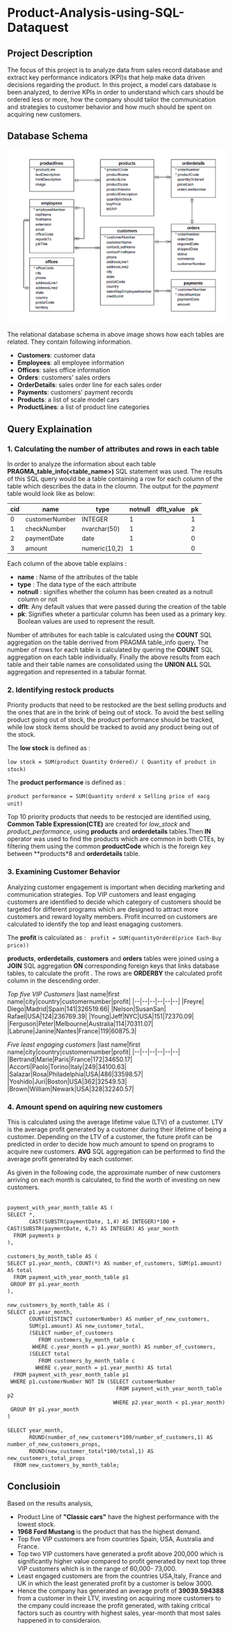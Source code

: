 # Product-Analysis-using-SQL-Dataquest
## Project Description 
The focus of this project is to analyze data from sales record database and extract key performance indicators (KPI)s that help make data driven decisions regarding the product. In this project, a model cars database is been analyzed, to derrive KPIs in order to understand which cars should be ordered less or more, how the company should tailor the communication and strategies to customer behavior and how much should be spent on acquiring new customers. 
## Database Schema
![database schema](Images/model_car_schema.png) 


The relational database schema in above image shows how each tables are related. They contain following information. 
    
- **Customers**: customer data
- **Employees**: all employee information
- **Offices**: sales office information
- **Orders**: customers' sales orders
- **OrderDetails**: sales order line for each sales order
- **Payments**: customers' payment records
- **Products**: a list of scale model cars
- **ProductLines**: a list of product line categories
## Query Explaination

### 1. Calculating the number of attributes and rows in each table

In order to analyze the information about each table **PRAGMA_table_info(<table_name>)** SQL statement was used. The results of this SQL query would be a table containing a row for each column of the table which describes the data in the cloumn. The output for the *payment* table would look like as below:

|cid|name|type|notnull|dflt_value|pk|
|--|--|--|--|--|--|
|0|customerNumber|INTEGER|1| |1|
|1|checkNumber|nvarchar(50)|1| |2|
|2|paymentDate|date|1| | 0|
|3|amount|numeric(10,2)|1| |0 |

Each column of the above table explains : 
- **name** : Name of the attributes of the table 
- **type** : The data type of the each attribute
- **notnull** : signifies whether the column has been created as a notnull column or not
- **dflt**: Any default values that were passed during the creation of the table
- **pk**: Signifies wheter a particular column has been used as a primary key. Boolean values are used to represent the result.

Number of attributes for each table is calculated  using the **COUNT** SQL aggregation on the table derrived from PRAGMA table_info query. The number of rows for each table is  calculated by quering the **COUNT** SQL aggregation on each table individually. Finally the above results from each table and their table names are consolidated using the **UNION ALL** SQL aggregation and represented in a tabular format. 

### 2. Identifying restock products 
Priority products that need to be restocked are the best selling products and the ones that are in the brink of being  out of stock. To avoid the best selling product going out of stock, the product performance should be tracked, while low stock items should be tracked to avoid any product being out of the stock. 

The **low stock** is defined as : 

```low stock = SUM(product Quantity Ordered)/ ( Quantity of product in stock) ```

The **product performance** is defined as : 

``` product performance = SUM(Quantity orderd x Selling price of eacg unit) ```

 Top 10 priority products that needs to be restocjed are identified using, **Common Table Expression(CTE)** are created for *low_stock* and *product_performance*, using **products** and **orderdetails** tables.Then **IN** operator was used to find the products which are common in both CTEs, by filtering them using the common **productCode** which is the foreign key between **products*8 and **orderdetails** table.

### 3. Examining Customer Behavior
Analyzing customer engagement is important when deciding marketing and communication strategies. Top VIP customers and least engaging customers are identified to decide which category of customers should be targeted for different programs which are designed to attract more customers and reward loyalty members. Profit incurred on customers are calculated to identify the top and least enagaging customers. 

The **profit** is calculated as : 
``` profit = SUM(quantityOrderd(price Each-Buy price))```

**products**, **orderdetails**, **customers** and **orders** tables were joined using a **JOIN** SQL aggregation **ON** corresponding foreign keys that links database tables, to calculate the profit . The rows are **ORDERBY** the calculated profit column in the descending order. 

*Top five VIP Customers*
|last name|first name|city|country|customernumber|profit|
|--|--|--|--|--|--|
|Freyre| Diego|Madrid|Spain|141|326519.66|
|Nelson|SusanSan| Rafael|USA|124|236769.39|
|Young|Jeff|NYC|USA|151|72370.09|
|Ferguson|Peter|Melbourne|Australia|114|70311.07|
|Labrune|Janine|Nantes|France|119|60875.3|

*Five least engaging customers*
|last name|first name|city|country|customernumber|profit|
|--|--|--|--|--|--|
|Bertrand|Marie|Paris|France|172|34650.17|
|Accorti|Paolo|Torino|Italy|249|34100.63|
|Salazar|Rosa|Philadelphia|USA|486|33598.57|
|Yoshido|Juri|Boston|USA|362|32549.53|
|Brown|William|Newark|USA|328|32240.57|


### 4. Amount spend on aquiring new customers 

This is calculated using the average lifetime value (LTV) of a customer. LTV is the average profit generated by a customer during their lifetime of being a customer. Depending on the LTV of a customer, the future profit can be predicted in order to decide how much amount to spend on programs to acquire new customers. **AVG** SQL aggregation can be performed to find the average profit generated by each customer.

As given in the following code, the approximate number of new customers arriving on each month is calculated, to find the worth of  investing on new customers.
```WITH 

payment_with_year_month_table AS (
SELECT *, 
       CAST(SUBSTR(paymentDate, 1,4) AS INTEGER)*100 + CAST(SUBSTR(paymentDate, 6,7) AS INTEGER) AS year_month
  FROM payments p
),

customers_by_month_table AS (
SELECT p1.year_month, COUNT(*) AS number_of_customers, SUM(p1.amount) AS total
  FROM payment_with_year_month_table p1
 GROUP BY p1.year_month
),

new_customers_by_month_table AS (
SELECT p1.year_month, 
       COUNT(DISTINCT customerNumber) AS number_of_new_customers,
       SUM(p1.amount) AS new_customer_total,
       (SELECT number_of_customers
          FROM customers_by_month_table c
        WHERE c.year_month = p1.year_month) AS number_of_customers,
       (SELECT total
          FROM customers_by_month_table c
         WHERE c.year_month = p1.year_month) AS total
  FROM payment_with_year_month_table p1
 WHERE p1.customerNumber NOT IN (SELECT customerNumber
                                   FROM payment_with_year_month_table p2
                                  WHERE p2.year_month < p1.year_month)
 GROUP BY p1.year_month
)

SELECT year_month, 
       ROUND(number_of_new_customers*100/number_of_customers,1) AS number_of_new_customers_props,
       ROUND(new_customer_total*100/total,1) AS new_customers_total_props
  FROM new_customers_by_month_table;
```

## Conclusioin
Based on the results analysis, 
- Product Line of **"Classic cars"**  have the highest performance with the lowest stock. 
- **1968 Ford Mustang** is the product that has the highest demand.
- Top five VIP customers are from countries Spain, USA, Australia and France.
- Top two VIP customers have generated a profit above 200,000 which is significantly higher value compared to profit generated by next top three VIP customers which is in the range of 60,000- 73,000.
 - Least engaged customers are from the countries USA,Italy, France and UK in which the least generated profit by a customer is below 3000.
 - Hence the company has generated an average profit of **39039.594388** from a customer in their LTV, investing on acquiring more customers 
 to the cmpany could increase the profit generated, with taking critical factors such as country with highest sales,  year-month that most sales happened in to consideraion.




























